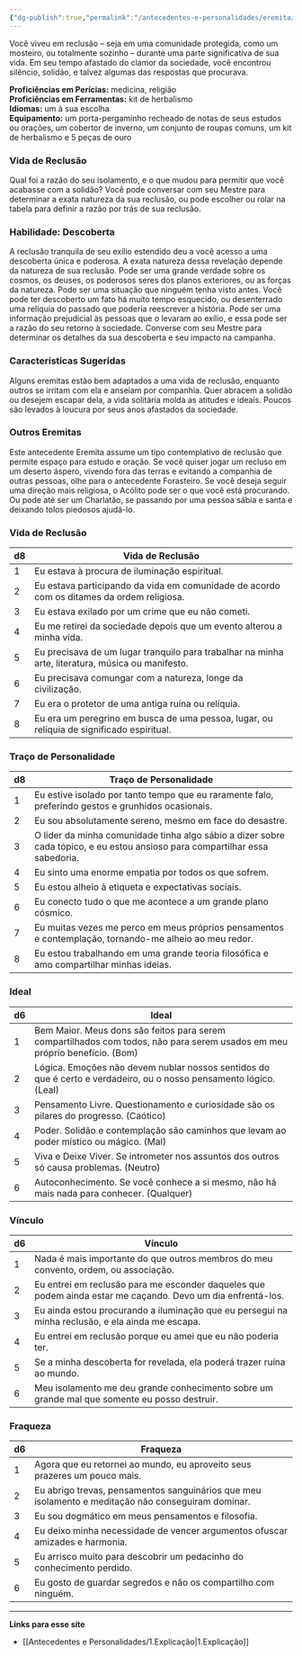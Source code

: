 ```yaml
---
{"dg-publish":true,"permalink":"/antecedentes-e-personalidades/eremita/","tags":["Antecedentes Eremita"]}
---
```


Você viveu em reclusão – seja em uma comunidade protegida, como um mosteiro, ou totalmente sozinho – durante uma parte significativa de sua vida. Em seu tempo afastado do clamor da sociedade, você encontrou silêncio, solidão, e talvez algumas das respostas que procurava.

**Proficiências em Perícias:** medicina, religião  
**Proficiências em Ferramentas:** kit de herbalismo  
**Idiomas:** um à sua escolha  
**Equipamento:** um porta-pergaminho recheado de notas de seus estudos ou orações, um cobertor de inverno, um conjunto de roupas comuns, um kit de herbalismo e 5 peças de ouro  

### Vida de Reclusão
Qual foi a razão do seu isolamento, e o que mudou para permitir que você acabasse com a solidão? Você pode conversar com seu Mestre para determinar a exata natureza da sua reclusão, ou pode escolher ou rolar na tabela para definir a razão por trás de sua reclusão.

### Habilidade: Descoberta
A reclusão tranquila de seu exílio estendido deu a você acesso a uma descoberta única e poderosa. A exata natureza dessa revelação depende da natureza de sua reclusão. Pode ser uma grande verdade sobre os cosmos, os deuses, os poderosos seres dos planos exteriores, ou as forças da natureza. Pode ser uma situação que ninguém tenha visto antes. Você pode ter descoberto um fato há muito tempo esquecido, ou desenterrado uma relíquia do passado que poderia reescrever a história. Pode ser uma informação prejudicial às pessoas que o levaram ao exílio, e essa pode ser a razão do seu retorno à sociedade. Converse com seu Mestre para determinar os detalhes da sua descoberta e seu impacto na campanha.

### Características Sugeridas
Alguns eremitas estão bem adaptados a uma vida de reclusão, enquanto outros se irritam com ela e anseiam por companhia. Quer abracem a solidão ou desejem escapar dela, a vida solitária molda as atitudes e ideais. Poucos são levados à loucura por seus anos afastados da sociedade.

### Outros Eremitas
Este antecedente Eremita assume um tipo contemplativo de reclusão que permite espaço para estudo e oração. Se você quiser jogar um recluso em um deserto áspero, vivendo fora das terras e evitando a companhia de outras pessoas, olhe para o antecedente Forasteiro. Se você deseja seguir uma direção mais religiosa, o Acólito pode ser o que você está procurando. Ou pode até ser um Charlatão, se passando por uma pessoa sábia e santa e deixando tolos piedosos ajudá-lo.

### Vida de Reclusão

| d8 | Vida de Reclusão                                                                                  |
|----|---------------------------------------------------------------------------------------------------|
| 1  | Eu estava à procura de iluminação espiritual.                                                     |
| 2  | Eu estava participando da vida em comunidade de acordo com os ditames da ordem religiosa.        |
| 3  | Eu estava exilado por um crime que eu não cometi.                                                 |
| 4  | Eu me retirei da sociedade depois que um evento alterou a minha vida.                             |
| 5  | Eu precisava de um lugar tranquilo para trabalhar na minha arte, literatura, música ou manifesto.|
| 6  | Eu precisava comungar com a natureza, longe da civilização.                                       |
| 7  | Eu era o protetor de uma antiga ruína ou relíquia.                                                |
| 8  | Eu era um peregrino em busca de uma pessoa, lugar, ou relíquia de significado espiritual.          |

### Traço de Personalidade

| d8 | Traço de Personalidade                                                                                              |
|----|---------------------------------------------------------------------------------------------------------------------|
| 1  | Eu estive isolado por tanto tempo que eu raramente falo, preferindo gestos e grunhidos ocasionais.                  |
| 2  | Eu sou absolutamente sereno, mesmo em face do desastre.                                                             |
| 3  | O líder da minha comunidade tinha algo sábio a dizer sobre cada tópico, e eu estou ansioso para compartilhar essa sabedoria. |
| 4  | Eu sinto uma enorme empatia por todos os que sofrem.                                                                 |
| 5  | Eu estou alheio à etiqueta e expectativas sociais.                                                                    |
| 6  | Eu conecto tudo o que me acontece a um grande plano cósmico.                                                          |
| 7  | Eu muitas vezes me perco em meus próprios pensamentos e contemplação, tornando-me alheio ao meu redor.                |
| 8  | Eu estou trabalhando em uma grande teoria filosófica e amo compartilhar minhas ideias.                                |

### Ideal

| d6 | Ideal                                                                                     |
|----|-------------------------------------------------------------------------------------------|
| 1  | Bem Maior. Meus dons são feitos para serem compartilhados com todos, não para serem usados em meu próprio benefício. (Bom) |
| 2  | Lógica. Emoções não devem nublar nossos sentidos do que é certo e verdadeiro, ou o nosso pensamento lógico. (Leal) |
| 3  | Pensamento Livre. Questionamento e curiosidade são os pilares do progresso. (Caótico)    |
| 4  | Poder. Solidão e contemplação são caminhos que levam ao poder místico ou mágico. (Mal)    |
| 5  | Viva e Deixe Viver. Se intrometer nos assuntos dos outros só causa problemas. (Neutro)    |
| 6  | Autoconhecimento. Se você conhece a si mesmo, não há mais nada para conhecer. (Qualquer)  |

### Vínculo

| d6 | Vínculo                                                                                       |
|----|----------------------------------------------------------------------------------------------|
| 1  | Nada é mais importante do que outros membros do meu convento, ordem, ou associação.         |
| 2  | Eu entrei em reclusão para me esconder daqueles que podem ainda estar me caçando. Devo um dia enfrentá-los. |
| 3  | Eu ainda estou procurando a iluminação que eu persegui na minha reclusão, e ela ainda me escapa. |
| 4  | Eu entrei em reclusão porque eu amei que eu não poderia ter.                                |
| 5  | Se a minha descoberta for revelada, ela poderá trazer ruína ao mundo.                       |
| 6  | Meu isolamento me deu grande conhecimento sobre um grande mal que somente eu posso destruir. |

### Fraqueza

| d6 | Fraqueza                                                                                     |
|----|----------------------------------------------------------------------------------------------|
| 1  | Agora que eu retornei ao mundo, eu aproveito seus prazeres um pouco mais.                  |
| 2  | Eu abrigo trevas, pensamentos sanguinários que meu isolamento e meditação não conseguiram dominar. |
| 3  | Eu sou dogmático em meus pensamentos e filosofia.                                           |
| 4  | Eu deixo minha necessidade de vencer argumentos ofuscar amizades e harmonia.                 |
| 5  | Eu arrisco muito para descobrir um pedacinho do conhecimento perdido.                       |
| 6  | Eu gosto de guardar segredos e não os compartilho com ninguém.                               |
___
**Links para esse site**
- [[Antecedentes e Personalidades/1.Explicação\|1.Explicação]]